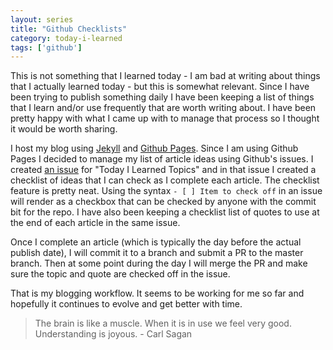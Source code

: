 ```yaml
---
layout: series
title: "Github Checklists"
category: today-i-learned
tags: ['github']
---
```


This is not something that I learned today - I am bad at writing about things that I actually learned today - but this is somewhat relevant. Since I have been trying to publish something daily I have been keeping a list of things that I learn and/or use frequently that are worth writing about. I have been pretty happy with what I came up with to manage that process so I thought it would be worth sharing.

I host my blog using [Jekyll][jekyll] and [Github Pages][pages]. Since I am using Github Pages I decided to manage my list of article ideas using Github's issues. I created [an issue][issue] for "Today I Learned Topics" and in that issue I created a checklist of ideas that I can check as I complete each article. The checklist feature is pretty neat. Using the syntax `- [ ] Item to check off` in an issue will render as a checkbox that can be checked by anyone with the commit bit for the repo. I have also been keeping a checklist list of quotes to use at the end of each article in the same issue. 

Once I complete an article (which is typically the day before the actual publish date), I will commit it to a branch and submit a PR to the master branch. Then at some point during the day I will merge the PR and make sure the topic and quote are checked off in the issue.

That is my blogging workflow. It seems to be working for me so far and hopefully it continues to evolve and get better with time.


> The brain is like a muscle. When it is in use we feel very good. Understanding is joyous. - Carl Sagan


[pages]: https://pages.github.com/
[jekyll]: http://jekyllrb.com/
[issue]: https://github.com/mattjmorrison/mattjmorrison.github.io/issues/12
